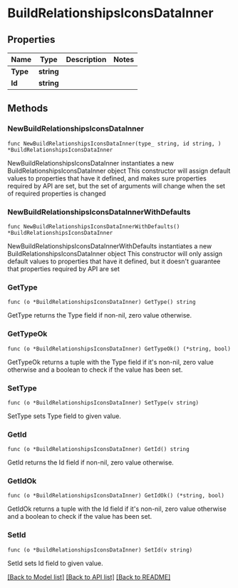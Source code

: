# BuildRelationshipsIconsDataInner

## Properties

Name | Type | Description | Notes
------------ | ------------- | ------------- | -------------
**Type** | **string** |  | 
**Id** | **string** |  | 

## Methods

### NewBuildRelationshipsIconsDataInner

`func NewBuildRelationshipsIconsDataInner(type_ string, id string, ) *BuildRelationshipsIconsDataInner`

NewBuildRelationshipsIconsDataInner instantiates a new BuildRelationshipsIconsDataInner object
This constructor will assign default values to properties that have it defined,
and makes sure properties required by API are set, but the set of arguments
will change when the set of required properties is changed

### NewBuildRelationshipsIconsDataInnerWithDefaults

`func NewBuildRelationshipsIconsDataInnerWithDefaults() *BuildRelationshipsIconsDataInner`

NewBuildRelationshipsIconsDataInnerWithDefaults instantiates a new BuildRelationshipsIconsDataInner object
This constructor will only assign default values to properties that have it defined,
but it doesn't guarantee that properties required by API are set

### GetType

`func (o *BuildRelationshipsIconsDataInner) GetType() string`

GetType returns the Type field if non-nil, zero value otherwise.

### GetTypeOk

`func (o *BuildRelationshipsIconsDataInner) GetTypeOk() (*string, bool)`

GetTypeOk returns a tuple with the Type field if it's non-nil, zero value otherwise
and a boolean to check if the value has been set.

### SetType

`func (o *BuildRelationshipsIconsDataInner) SetType(v string)`

SetType sets Type field to given value.


### GetId

`func (o *BuildRelationshipsIconsDataInner) GetId() string`

GetId returns the Id field if non-nil, zero value otherwise.

### GetIdOk

`func (o *BuildRelationshipsIconsDataInner) GetIdOk() (*string, bool)`

GetIdOk returns a tuple with the Id field if it's non-nil, zero value otherwise
and a boolean to check if the value has been set.

### SetId

`func (o *BuildRelationshipsIconsDataInner) SetId(v string)`

SetId sets Id field to given value.



[[Back to Model list]](../README.md#documentation-for-models) [[Back to API list]](../README.md#documentation-for-api-endpoints) [[Back to README]](../README.md)


